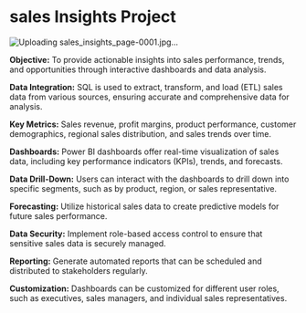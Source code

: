 

# sales Insights Project
![Uploading sales_insights_page-0001.jpg…]()

**Objective:** To provide actionable insights into sales performance, trends, and opportunities through interactive dashboards and data analysis.

**Data Integration:** SQL is used to extract, transform, and load (ETL) sales data from various sources, ensuring accurate and comprehensive data for analysis.

**Key Metrics:** Sales revenue, profit margins, product performance, customer demographics, regional sales distribution, and sales trends over time.

**Dashboards:** Power BI dashboards offer real-time visualization of sales data, including key performance indicators (KPIs), trends, and forecasts.

**Data Drill-Down:** Users can interact with the dashboards to drill down into specific segments, such as by product, region, or sales representative.

**Forecasting:** Utilize historical sales data to create predictive models for future sales performance.

**Data Security:** Implement role-based access control to ensure that sensitive sales data is securely managed.

**Reporting:** Generate automated reports that can be scheduled and distributed to stakeholders regularly.

**Customization:** Dashboards can be customized for different user roles, such as executives, sales managers, and individual sales representatives.
